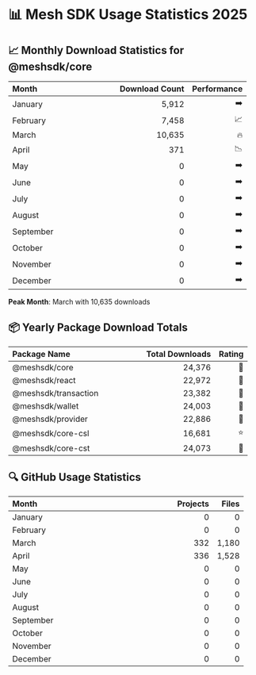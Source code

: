# 📊 Mesh SDK Usage Statistics 2025

## 📈 Monthly Download Statistics for @meshsdk/core

| Month&nbsp;&nbsp;&nbsp;&nbsp;&nbsp;&nbsp;&nbsp;&nbsp;&nbsp;&nbsp;&nbsp;&nbsp;&nbsp;&nbsp;&nbsp;&nbsp;&nbsp;&nbsp;&nbsp;&nbsp;&nbsp;&nbsp;&nbsp;&nbsp;&nbsp;&nbsp;&nbsp;&nbsp;&nbsp;&nbsp;&nbsp;&nbsp;&nbsp;&nbsp;&nbsp; |   Download Count |   Performance |
| :---------------------------------------- | --------------: | -----------: |
| January | 5,912 | ➡️ |
| February | 7,458 | 📈 |
| March | 10,635 | 🔥 |
| April | 371 | 📉 |
| May | 0 | ➡️ |
| June | 0 | ➡️ |
| July | 0 | ➡️ |
| August | 0 | ➡️ |
| September | 0 | ➡️ |
| October | 0 | ➡️ |
| November | 0 | ➡️ |
| December | 0 | ➡️ |

**Peak Month**: March with 10,635 downloads

## 📦 Yearly Package Download Totals

| Package Name&nbsp;&nbsp;&nbsp;&nbsp;&nbsp;&nbsp;&nbsp;&nbsp;&nbsp;&nbsp;&nbsp;&nbsp;&nbsp;&nbsp;&nbsp;&nbsp;&nbsp;&nbsp;&nbsp;&nbsp;&nbsp;&nbsp;&nbsp;&nbsp;&nbsp;&nbsp;&nbsp;&nbsp;&nbsp;&nbsp;&nbsp;&nbsp; |   Total Downloads |   Rating |
| :---------------------------------------- | ---------------: | -------: |
| @meshsdk/core | 24,376 | 🌟 |
| @meshsdk/react | 22,972 | 🌟 |
| @meshsdk/transaction | 23,382 | 🌟 |
| @meshsdk/wallet | 24,003 | 🌟 |
| @meshsdk/provider | 22,886 | 🌟 |
| @meshsdk/core-csl | 16,681 | ⭐ |
| @meshsdk/core-cst | 24,073 | 🌟 |

## 🔍 GitHub Usage Statistics

| Month&nbsp;&nbsp;&nbsp;&nbsp;&nbsp;&nbsp;&nbsp;&nbsp;&nbsp;&nbsp;&nbsp;&nbsp;&nbsp;&nbsp;&nbsp;&nbsp;&nbsp;&nbsp;&nbsp;&nbsp;&nbsp;&nbsp;&nbsp;&nbsp;&nbsp;&nbsp;&nbsp;&nbsp;&nbsp;&nbsp;&nbsp;&nbsp;&nbsp;&nbsp;&nbsp;&nbsp;&nbsp;&nbsp;&nbsp;&nbsp;&nbsp;&nbsp;&nbsp;&nbsp;&nbsp;&nbsp;&nbsp;&nbsp;&nbsp;&nbsp;&nbsp;&nbsp;&nbsp;&nbsp;&nbsp;&nbsp;&nbsp;&nbsp;&nbsp;&nbsp;&nbsp;&nbsp; |   Projects |   Files |
| :---------------------------------------- | -------------: | -----------: |
| January | 0 | 0 |
| February | 0 | 0 |
| March | 332 | 1,180 |
| April | 336 | 1,528 |
| May | 0 | 0 |
| June | 0 | 0 |
| July | 0 | 0 |
| August | 0 | 0 |
| September | 0 | 0 |
| October | 0 | 0 |
| November | 0 | 0 |
| December | 0 | 0 |